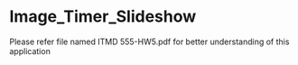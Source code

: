 # Image_Timer_Slideshow

Please refer file named ITMD 555-HW5.pdf for better understanding of this application
